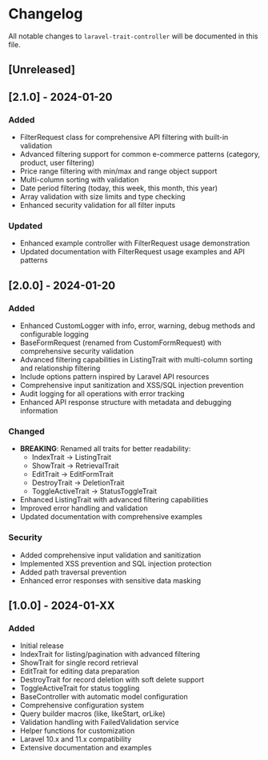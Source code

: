 # Changelog

All notable changes to `laravel-trait-controller` will be documented in this file.

## [Unreleased]

## [2.1.0] - 2024-01-20

### Added
- FilterRequest class for comprehensive API filtering with built-in validation
- Advanced filtering support for common e-commerce patterns (category, product, user filtering)
- Price range filtering with min/max and range object support
- Multi-column sorting with validation
- Date period filtering (today, this week, this month, this year)
- Array validation with size limits and type checking
- Enhanced security validation for all filter inputs

### Updated
- Enhanced example controller with FilterRequest usage demonstration
- Updated documentation with FilterRequest usage examples and API patterns

## [2.0.0] - 2024-01-20

### Added
- Enhanced CustomLogger with info, error, warning, debug methods and configurable logging
- BaseFormRequest (renamed from CustomFormRequest) with comprehensive security validation
- Advanced filtering capabilities in ListingTrait with multi-column sorting and relationship filtering
- Include options pattern inspired by Laravel API resources
- Comprehensive input sanitization and XSS/SQL injection prevention
- Audit logging for all operations with error tracking
- Enhanced API response structure with metadata and debugging information

### Changed
- **BREAKING**: Renamed all traits for better readability:
  - IndexTrait → ListingTrait
  - ShowTrait → RetrievalTrait
  - EditTrait → EditFormTrait
  - DestroyTrait → DeletionTrait
  - ToggleActiveTrait → StatusToggleTrait
- Enhanced ListingTrait with advanced filtering capabilities
- Improved error handling and validation
- Updated documentation with comprehensive examples

### Security
- Added comprehensive input validation and sanitization
- Implemented XSS prevention and SQL injection protection
- Added path traversal prevention
- Enhanced error responses with sensitive data masking

## [1.0.0] - 2024-01-XX

### Added
- Initial release
- IndexTrait for listing/pagination with advanced filtering
- ShowTrait for single record retrieval  
- EditTrait for editing data preparation
- DestroyTrait for record deletion with soft delete support
- ToggleActiveTrait for status toggling
- BaseController with automatic model configuration
- Comprehensive configuration system
- Query builder macros (like, likeStart, orLike)
- Validation handling with FailedValidation service
- Helper functions for customization
- Laravel 10.x and 11.x compatibility
- Extensive documentation and examples 
